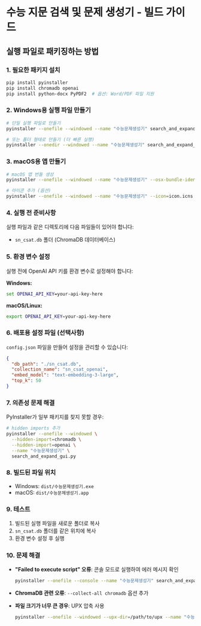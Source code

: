 # 수능 지문 검색 및 문제 생성기 - 빌드 가이드

## 실행 파일로 패키징하는 방법

### 1. 필요한 패키지 설치

```bash
pip install pyinstaller
pip install chromadb openai
pip install python-docx PyPDF2  # 옵션: Word/PDF 파일 지원
```

### 2. Windows용 실행 파일 만들기

```bash
# 단일 실행 파일로 만들기
pyinstaller --onefile --windowed --name "수능문제생성기" search_and_expand_gui.py

# 또는 폴더 형태로 만들기 (더 빠른 실행)
pyinstaller --onedir --windowed --name "수능문제생성기" search_and_expand_gui.py
```

### 3. macOS용 앱 만들기

```bash
# macOS 앱 번들 생성
pyinstaller --onefile --windowed --name "수능문제생성기" --osx-bundle-identifier com.example.sn-generator search_and_expand_gui.py

# 아이콘 추가 (옵션)
pyinstaller --onefile --windowed --name "수능문제생성기" --icon=icon.icns search_and_expand_gui.py
```

### 4. 실행 전 준비사항

실행 파일과 같은 디렉토리에 다음 파일들이 있어야 합니다:
- `sn_csat.db` 폴더 (ChromaDB 데이터베이스)

### 5. 환경 변수 설정

실행 전에 OpenAI API 키를 환경 변수로 설정해야 합니다:

**Windows:**
```cmd
set OPENAI_API_KEY=your-api-key-here
```

**macOS/Linux:**
```bash
export OPENAI_API_KEY=your-api-key-here
```

### 6. 배포용 설정 파일 (선택사항)

`config.json` 파일을 만들어 설정을 관리할 수 있습니다:

```json
{
  "db_path": "./sn_csat.db",
  "collection_name": "sn_csat_openai",
  "embed_model": "text-embedding-3-large",
  "top_k": 50
}
```

### 7. 의존성 문제 해결

PyInstaller가 일부 패키지를 찾지 못할 경우:

```bash
# hidden imports 추가
pyinstaller --onefile --windowed \
  --hidden-import=chromadb \
  --hidden-import=openai \
  --name "수능문제생성기" \
  search_and_expand_gui.py
```

### 8. 빌드된 파일 위치

- Windows: `dist/수능문제생성기.exe`
- macOS: `dist/수능문제생성기.app`

### 9. 테스트

1. 빌드된 실행 파일을 새로운 폴더로 복사
2. `sn_csat.db` 폴더를 같은 위치에 복사
3. 환경 변수 설정 후 실행

### 10. 문제 해결

- **"Failed to execute script" 오류**: 콘솔 모드로 실행하여 에러 메시지 확인
  ```bash
  pyinstaller --onefile --console --name "수능문제생성기" search_and_expand_gui.py
  ```

- **ChromaDB 관련 오류**: `--collect-all chromadb` 옵션 추가

- **파일 크기가 너무 큰 경우**: UPX 압축 사용
  ```bash
  pyinstaller --onefile --windowed --upx-dir=/path/to/upx --name "수능문제생성기" search_and_expand_gui.py
  ```